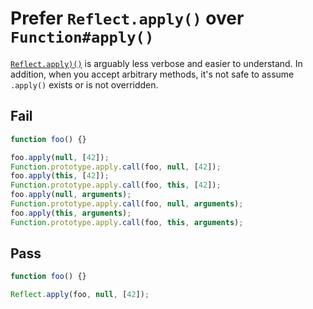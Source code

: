 # Prefer `Reflect.apply()` over `Function#apply()`

[`Reflect.apply)()`](https://developer.mozilla.org/en-US/docs/Web/JavaScript/Reference/Global_Objects/Reflect/apply) is arguably less verbose and easier to understand. In addition, when you accept arbitrary methods, it's not safe to assume `.apply()` exists or is not overridden.


## Fail

```js
function foo() {}

foo.apply(null, [42]);
Function.prototype.apply.call(foo, null, [42]);
foo.apply(this, [42]);
Function.prototype.apply.call(foo, this, [42]);
foo.apply(null, arguments);
Function.prototype.apply.call(foo, null, arguments);
foo.apply(this, arguments);
Function.prototype.apply.call(foo, this, arguments);
```


## Pass

```js
function foo() {}

Reflect.apply(foo, null, [42]);
```
